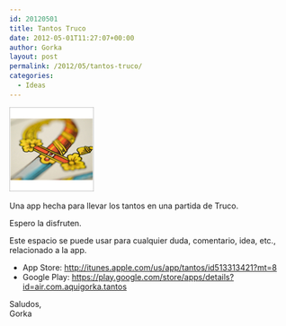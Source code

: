 ```yaml
---
id: 20120501
title: Tantos Truco
date: 2012-05-01T11:27:07+00:00
author: Gorka
layout: post
permalink: /2012/05/tantos-truco/
categories:
  - Ideas
---
```

<img style="margin: auto;" src="/public/img/2012/05/tantos-truco.jpg" alt="Tantos Truco" />

Una app hecha para llevar los tantos en una partida de Truco.

Espero la disfruten.

Este espacio se puede usar para cualquier duda, comentario, idea, etc., relacionado a la app.

- App Store: http://itunes.apple.com/us/app/tantos/id513313421?mt=8
- Google Play: https://play.google.com/store/apps/details?id=air.com.aquigorka.tantos

Saludos,<br />
Gorka

